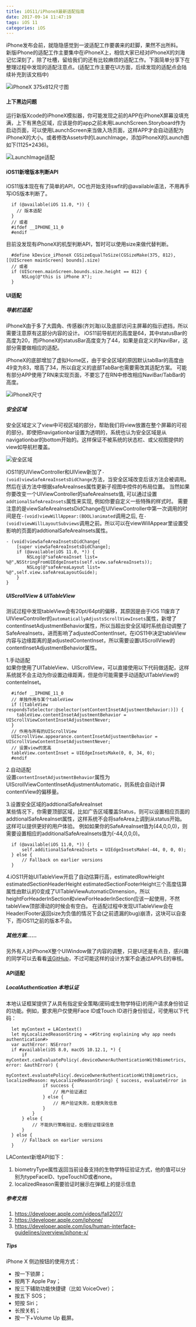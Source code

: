 ```yaml
---
title: iOS11/iPhoneX最新适配指南
date: 2017-09-14 11:47:19
tags: iOS 11
categories: iOS
---
```


iPhone发布会前，就隐隐感觉到一波适配工作要袭来的赶脚，果然不出所料。  
新版iPhone的适配工作主要集中在iPhoneX上，相信大家已经对iPhoneX的刘海记忆深刻了，除了吐槽，留给我们的还有比较麻烦的适配工作。下面简单分享下在整理过程中发现的适配注意点。(适配工作主要在UI方面，后续发现的适配点会陆续补充到该文档中)  

![iPhoneX 375x812尺寸图](http://ojca2gwha.bkt.clouddn.com/iPhoneX-Screen.png)  

#### 上下黑边问题

运行新版Xcode的iPhoneX模拟器，你可能发现之前的APP在iPhoneX屏幕没填充满，上下有黑色区域，应该是你的app之前未用LaunchScreen.Storyboard作为启动页面，可以使用LaunchScreen来当做入场页面，这样APP才会自动适配为iPhoneX的大小。或者修改Assets中的LaunchImage，添加iPhoneX的Launch图如下(1125*2436)。

![LaunchImage适配](http://ojca2gwha.bkt.clouddn.com/iOS11-adjust-launch.png)  

#### iOS11新增版本判断API

iOS11版本现在有了简单的API，OC也开始支持swfit的@available语法，不用再手写iOS版本判断了。      
```
  if (@available(iOS 11.0, *)) {
    // 版本适配
  }
  // 或者
  #ifdef __IPHONE_11_0   
  #endif
```

目前没发现有iPhoneX的机型判断API，暂时可以使用size来做代替判断。  

```
  #define kDevice_iPhoneX CGSizeEqualToSize(CGSizeMake(375, 812), [[UIScreen mainScreen] bounds].size)
  // 或者
  if (UIScreen.mainScreen.bounds.size.height == 812) {
      NSLog(@"this is iPhone X");
  }
```

<!--more-->

#### UI适配  

##### 导航栏适配  

iPhoneX由于多了大圆角、传感器(齐刘海)以及底部访问主屏幕的指示遮挡，所以需要注意原有这部分内容的设计。
iOS11前导航栏的高度是64，其中statusBar的高度为20，而iPhoneX的statusBar高度变为了44，如果是自定义的NaviBar，这部分需要做相应的适配。  

iPhoneX的底部增加了虚拟Home区，由于安全区域的原因默认tabBar的高度由49变为83，增高了34，所以自定义的底部TabBar也需要需改其适配方案。
可能有部分APP使用了RN来实现页面，不要忘了在RN中修改相应NaviBar/TabBar的高度。

![iPhoneX尺寸](http://ojca2gwha.bkt.clouddn.com/iPhoneX-Area.png)  



##### 安全区域

安全区域定义了view中可视区域的部分，帮助我们将view放置在整个屏幕的可视的部分。即使把navigationbar设置为透明的，系统也认为安全区域是从navigationbar的bottom开始的。这样保证不被系统的状态栏、或父视图提供的view如导航栏覆盖。

![安全区域](http://ojca2gwha.bkt.clouddn.com/iOS11-safeArea.png)

iOS11的UIViewController和UIView新加了`-(void)viewSafeAreaInsetsDidChange`方法，当安全区域改变后该方法会被调用。然后在该方法中根据safeAreaInses属性更新子视图中控件的布局位置。
当然如果你要改变一个UIViewController的safeAreaInsets值, 可以通过设置`addtionalSafeAreaInsets`属性来实现, 例如你要自定义一些特殊的样式时。
需要注意的是viewSafeAreaInsetsDidChange在UIViewController中第一次调用的时间是在`-(void)viewWillAppear:(BOOL)animated`调用之后, 在`- (void)viewWillLayoutSubviews`调用之前。所以可以在viewWillAppear里设置受影响的页面的addtionalSafeAreaInsets属性。

```
- (void)viewSafeAreaInsetsDidChange{
    [super viewSafeAreaInsetsDidChange];
    if (@available(iOS 11.0, *)) {
        NSLog(@"safeAreaInset list= %@",NSStringFromUIEdgeInsets(self.view.safeAreaInsets));
        NSLog(@"safeAreaLayout list= %@",self.view.safeAreaLayoutGuide);
    }
}
```

##### UIScrollView & UITableView

测试过程中发现tableView会有20pt/64pt的偏移，其原因是由于iOS 11废弃了UIViewController的`automaticallyAdjustsScrollViewInsets`属性，新增了contentInsetAdjustmentBehavior属性，所以当超出安全区域时系统自动调整了SafeAreaInsets，进而影响了adjustedContentInset，在iOS11中决定tableView内容与边缘距离的是adjustedContentInset，所以需要设置UIScrollView的contentInsetAdjustmentBehavior属性。  

1.手动适配    
如果你使用了UITableView、UIScrollView，可以直接使用以下代码做适配，这样系统就不会主动为你设置边缘距离，但是你可能需要手动适配UITableView的contenteInset。   

```
  #ifdef __IPHONE_11_0  
  // 单独作用与某个tableView
  if ([tableView respondsToSelector:@selector(setContentInsetAdjustmentBehavior:)]) {
    tableView.contentInsetAdjustmentBehavior = UIScrollViewContentInsetAdjustmentNever;
  }
  // 作用与所有的UIScrollView
  UIScrollView.appearance.contentInsetAdjustmentBehavior = UIScrollViewContentInsetAdjustmentNever;
  // 设置view的宽高
  tableView.contentInset = UIEdgeInsetsMake(0, 0, 34, 0);
  #endif
```

2.自动适配  
设置`contentInsetAdjustmentBehavior`属性为UIScrollViewContentInsetAdjustmentAutomatic，则系统会自动计算contentView的偏移量。

3.设置安全区域的addtionalSafeAreaInset  
某些情况下，你需要顶部区域，比如广告区域覆盖Status，则可以设置相应页面的addtionalSafeAreaInset属性，这样系统不会将safeArea上调到从status开始。这样可以提供更好的用户体验。
例如如果你的SafeAreaInset值为(44,0,0,0)，则需要设置相应的additionalSafeAreaInsets值为(-44,0,0,0)。

```
  if (@available(iOS 11.0, *)) {
      self.additionalSafeAreaInsets = UIEdgeInsetsMake(-44, 0, 0, 0);
  } else {
      // Fallback on earlier versions
  }
```

4.iOS11开始UITableView开启了自动估算行高，estimatedRowHeight estimatedSectionHeaderHeight estimatedSectionFooterHeight三个高度估算属性由默认的0变成了UITableViewAutomaticDimension，所以heightForHeaderInSection和viewForHeaderInSection应该一起使用，不然tableView顶部滑动的时候会有空白。
在适配过程中发现UITableView会在Header/Footer返回size为负值的情况下会(之前遗漏的bug)崩溃，这块可以自查下，而iOS11之前的版本不会。

##### 其他方案......

另外有人对iPhoneX整个UIWindow做了内容的调整，只是UI还是有点丑，感兴趣的同学可以去看看[该GitHub](https://github.com/HarshilShah/NotchKit)，不过可能这样的设计方案不会通过APPLE的审核。

#### API适配

##### LocalAuthentication 本地认证    

本地认证框架提供了从具有指定安全策略(密码或生物学特征)的用户请求身份验证的功能。例如，要求用户仅使用Face ID或Touch ID进行身份验证，可使用以下代码：  

```
  let myContext = LAContext()   
  let myLocalizedReasonString = <#String explaining why app needs authentication#>    
  var authError: NSError?   
  if #available(iOS 8.0, macOS 10.12.1, *) {   
      if myContext.canEvaluatePolicy(.deviceOwnerAuthenticationWithBiometrics, error: &authError) {   
          myContext.evaluatePolicy(.deviceOwnerAuthenticationWithBiometrics, localizedReason: myLocalizedReasonString) { success, evaluateError in
              if success {  
                  // 用户验证通过  
              } else {  
                  // 用户验证失败，处理失败信息  
              }  
          }  
      } else {  
          // 不能执行策略验证，处理验证错误信息  
      }  
  } else {  
      // Fallback on earlier versions
  }
```

LAContext新增API如下：  
1. biometryType属性返回当前设备支持的生物学特征验证方式，他的值可以分别为typeFaceID、typeTouchID或者none。  
2. localizedReason需要验证时展示在弹框上的提示信息



##### 参考文档  
1. https://developer.apple.com/videos/fall2017/
2. https://developer.apple.com/iphone/
3. https://developer.apple.com/ios/human-interface-guidelines/overview/iphone-x/


##### Tips
iPhone X 侧边按钮的使用方式：  
- 按一下锁屏；
- 按两下 Apple Pay；
- 按三下辅助功能快捷键（比如 VoiceOver）；
- 按五下 SOS；
- 短按 Siri；
- 长按关机；
- 按一下+Volume Up 截屏。
